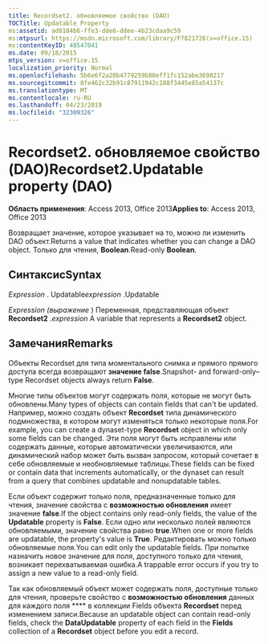 ```yaml
---
title: Recordset2. обновляемое свойство (DAO)
TOCTitle: Updatable Property
ms:assetid: ad8184b6-ffe3-dde6-ddee-4b23cdaa9c59
ms:mtpsurl: https://msdn.microsoft.com/library/Ff821726(v=office.15)
ms:contentKeyID: 48547041
ms.date: 09/18/2015
mtps_version: v=office.15
localization_priority: Normal
ms.openlocfilehash: 5b6e6f2a20b4779259b80eff1fc152abe3698217
ms.sourcegitcommit: 8fe462c32b91c87911942c188f3445e85a54137c
ms.translationtype: MT
ms.contentlocale: ru-RU
ms.lasthandoff: 04/23/2019
ms.locfileid: "32309326"
---
```

# <a name="recordset2updatable-property-dao"></a><span data-ttu-id="3c6b0-102">Recordset2. обновляемое свойство (DAO)</span><span class="sxs-lookup"><span data-stu-id="3c6b0-102">Recordset2.Updatable property (DAO)</span></span>


<span data-ttu-id="3c6b0-103">**Область применения**: Access 2013, Office 2013</span><span class="sxs-lookup"><span data-stu-id="3c6b0-103">**Applies to**: Access 2013, Office 2013</span></span>

<span data-ttu-id="3c6b0-104">Возвращает значение, которое указывает на то, можно ли изменить DAO объект.</span><span class="sxs-lookup"><span data-stu-id="3c6b0-104">Returns a value that indicates whether you can change a DAO object.</span></span> <span data-ttu-id="3c6b0-105">Только для чтения, **Boolean**.</span><span class="sxs-lookup"><span data-stu-id="3c6b0-105">Read-only **Boolean**.</span></span>

## <a name="syntax"></a><span data-ttu-id="3c6b0-106">Синтаксис</span><span class="sxs-lookup"><span data-stu-id="3c6b0-106">Syntax</span></span>

<span data-ttu-id="3c6b0-107">*Expression* . Updatable</span><span class="sxs-lookup"><span data-stu-id="3c6b0-107">*expression* .Updatable</span></span>

<span data-ttu-id="3c6b0-108">*Expression (выражение* ) Переменная, представляющая объект **Recordset2** .</span><span class="sxs-lookup"><span data-stu-id="3c6b0-108">*expression* A variable that represents a **Recordset2** object.</span></span>

## <a name="remarks"></a><span data-ttu-id="3c6b0-109">Замечания</span><span class="sxs-lookup"><span data-stu-id="3c6b0-109">Remarks</span></span>

<span data-ttu-id="3c6b0-110">Объекты Recordset для типа моментального снимка и прямого прямого доступа всегда возвращают **значение false**.</span><span class="sxs-lookup"><span data-stu-id="3c6b0-110">Snapshot- and forward-only–type Recordset objects always return **False**.</span></span>

<span data-ttu-id="3c6b0-111">Многие типы объектов могут содержать поля, которые не могут быть обновлены.</span><span class="sxs-lookup"><span data-stu-id="3c6b0-111">Many types of objects can contain fields that can't be updated.</span></span> <span data-ttu-id="3c6b0-112">Например, можно создать объект **Recordset** типа динамического подмножества, в котором могут изменяться только некоторые поля.</span><span class="sxs-lookup"><span data-stu-id="3c6b0-112">For example, you can create a dynaset-type **Recordset** object in which only some fields can be changed.</span></span> <span data-ttu-id="3c6b0-113">Эти поля могут быть исправлены или содержать данные, которые автоматически увеличиваются, или динамический набор может быть вызван запросом, который сочетает в себе обновляемые и необновляемые таблицы.</span><span class="sxs-lookup"><span data-stu-id="3c6b0-113">These fields can be fixed or contain data that increments automatically, or the dynaset can result from a query that combines updatable and nonupdatable tables.</span></span>

<span data-ttu-id="3c6b0-114">Если объект содержит только поля, предназначенные только для чтения, значение свойства с **возможностью обновления** имеет значение **false**.</span><span class="sxs-lookup"><span data-stu-id="3c6b0-114">If the object contains only read-only fields, the value of the **Updatable** property is **False**.</span></span> <span data-ttu-id="3c6b0-115">Если одно или несколько полей являются обновляемыми, значение свойства равно **true**.</span><span class="sxs-lookup"><span data-stu-id="3c6b0-115">When one or more fields are updatable, the property's value is **True**.</span></span> <span data-ttu-id="3c6b0-116">Редактировать можно только обновляемые поля.</span><span class="sxs-lookup"><span data-stu-id="3c6b0-116">You can edit only the updatable fields.</span></span> <span data-ttu-id="3c6b0-117">При попытке назначить новое значение для поля, доступного только для чтения, возникает перехватываемая ошибка.</span><span class="sxs-lookup"><span data-stu-id="3c6b0-117">A trappable error occurs if you try to assign a new value to a read-only field.</span></span>

<span data-ttu-id="3c6b0-118">Так как обновляемый объект может содержать поля, доступные только для чтения, проверьте свойство с **возможностью обновления** данных для каждого поля \*\*\*\* в коллекции Fields объекта **Recordset** перед изменением записи.</span><span class="sxs-lookup"><span data-stu-id="3c6b0-118">Because an updatable object can contain read-only fields, check the **DataUpdatable** property of each field in the **Fields** collection of a **Recordset** object before you edit a record.</span></span>

